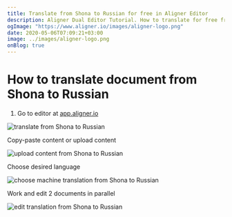 ```yaml
---
title: Translate from Shona to Russian for free in Aligner Editor
description: Aligner Dual Editor Tutorial. How to translate for free from Shona to Russian. Aligner is multilingual document management platform. 
ogImage: "https://www.aligner.io/images/aligner-logo.png"
date: 2020-05-06T07:09:21+03:00
image: ../images/aligner-logo.png
onBlog: true
---
```


# How to translate document from Shona to Russian

1. Go to editor at [app.aligner.io](https://app.aligner.io "Aligner App web page")

![translate from Shona to Russian](../aligner-blank-editor.png "translate from Shona to Russian")

Copy-paste content or upload content

![upload content from Shona to Russian](../aligner-uploaded-document.png "upload content from Shona to Russian")

Choose desired language

![choose machine translation from Shona to Russian](../aligner-language-dropdown.png "choose machine translation from Shona to Russian")

Work and edit 2 documents in parallel

![edit translation from Shona to Russian](../aligner-double-sitded-editor.png "edit translation from Shona to Russian")

